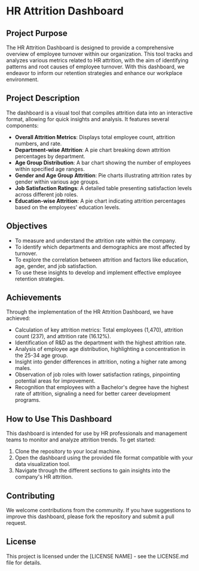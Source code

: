 # HR Attrition Dashboard

## Project Purpose

The HR Attrition Dashboard is designed to provide a comprehensive overview of employee turnover within our organization. This tool tracks and analyzes various metrics related to HR attrition, with the aim of identifying patterns and root causes of employee turnover. With this dashboard, we endeavor to inform our retention strategies and enhance our workplace environment.

## Project Description

The dashboard is a visual tool that compiles attrition data into an interactive format, allowing for quick insights and analysis. It features several components:

- **Overall Attrition Metrics**: Displays total employee count, attrition numbers, and rate.
- **Department-wise Attrition**: A pie chart breaking down attrition percentages by department.
- **Age Group Distribution**: A bar chart showing the number of employees within specified age ranges.
- **Gender and Age Group Attrition**: Pie charts illustrating attrition rates by gender within various age groups.
- **Job Satisfaction Ratings**: A detailed table presenting satisfaction levels across different job roles.
- **Education-wise Attrition**: A pie chart indicating attrition percentages based on the employees' education levels.

## Objectives

- To measure and understand the attrition rate within the company.
- To identify which departments and demographics are most affected by turnover.
- To explore the correlation between attrition and factors like education, age, gender, and job satisfaction.
- To use these insights to develop and implement effective employee retention strategies.

## Achievements

Through the implementation of the HR Attrition Dashboard, we have achieved:

- Calculation of key attrition metrics: Total employees (1,470), attrition count (237), and attrition rate (16.12%).
- Identification of R&D as the department with the highest attrition rate.
- Analysis of employee age distribution, highlighting a concentration in the 25-34 age group.
- Insight into gender differences in attrition, noting a higher rate among males.
- Observation of job roles with lower satisfaction ratings, pinpointing potential areas for improvement.
- Recognition that employees with a Bachelor's degree have the highest rate of attrition, signaling a need for better career development programs.

## How to Use This Dashboard

This dashboard is intended for use by HR professionals and management teams to monitor and analyze attrition trends. To get started:

1. Clone the repository to your local machine.
2. Open the dashboard using the provided file format compatible with your data visualization tool.
3. Navigate through the different sections to gain insights into the company's HR attrition.

## Contributing

We welcome contributions from the community. If you have suggestions to improve this dashboard, please fork the repository and submit a pull request.

## License

This project is licensed under the [LICENSE NAME] - see the LICENSE.md file for details.
